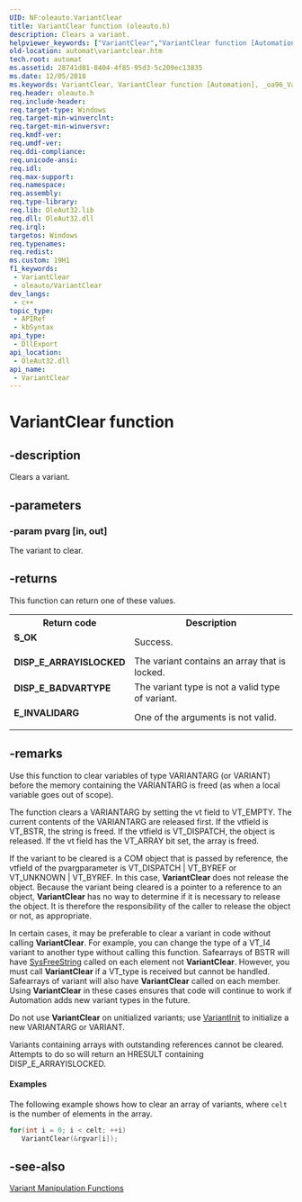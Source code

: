```yaml
---
UID: NF:oleauto.VariantClear
title: VariantClear function (oleauto.h)
description: Clears a variant.
helpviewer_keywords: ["VariantClear","VariantClear function [Automation]","_oa96_VariantClear","automat.variantclear","oleauto/VariantClear"]
old-location: automat\variantclear.htm
tech.root: automat
ms.assetid: 28741d81-8404-4f85-95d3-5c209ec13835
ms.date: 12/05/2018
ms.keywords: VariantClear, VariantClear function [Automation], _oa96_VariantClear, automat.variantclear, oleauto/VariantClear
req.header: oleauto.h
req.include-header: 
req.target-type: Windows
req.target-min-winverclnt: 
req.target-min-winversvr: 
req.kmdf-ver: 
req.umdf-ver: 
req.ddi-compliance: 
req.unicode-ansi: 
req.idl: 
req.max-support: 
req.namespace: 
req.assembly: 
req.type-library: 
req.lib: OleAut32.lib
req.dll: OleAut32.dll
req.irql: 
targetos: Windows
req.typenames: 
req.redist: 
ms.custom: 19H1
f1_keywords:
 - VariantClear
 - oleauto/VariantClear
dev_langs:
 - c++
topic_type:
 - APIRef
 - kbSyntax
api_type:
 - DllExport
api_location:
 - OleAut32.dll
api_name:
 - VariantClear
---
```


# VariantClear function


## -description

Clears a variant.

## -parameters

### -param pvarg [in, out]

The variant to clear.

## -returns

This function can return one of these values.

<table>
<tr>
<th>Return code</th>
<th>Description</th>
</tr>
<tr>
<td width="40%">
<dl>
<dt><b>S_OK</b></dt>
</dl>
</td>
<td width="60%">
Success.

</td>
</tr>
<tr>
<td width="40%">
<dl>
<dt><b>DISP_E_ARRAYISLOCKED</b></dt>
</dl>
</td>
<td width="60%">
The variant contains an array that is locked.

</td>
</tr>
<tr>
<td width="40%">
<dl>
<dt><b>DISP_E_BADVARTYPE</b></dt>
</dl>
</td>
<td width="60%">
The variant type is not a valid type of variant.


</td>
</tr>
<tr>
<td width="40%">
<dl>
<dt><b>E_INVALIDARG
</b></dt>
</dl>
</td>
<td width="60%">
One of the arguments is not valid.

</td>
</tr>
</table>

## -remarks

Use this function to clear variables of type VARIANTARG (or VARIANT) before the memory containing the VARIANTARG is freed (as when a local variable goes out of scope). 

The function clears a VARIANTARG by setting the vt field to VT_EMPTY. The current contents of the VARIANTARG are released first. If the vtfield is VT_BSTR, the string is freed. If the vtfield is VT_DISPATCH, the object is released. If the vt field has the VT_ARRAY bit set, the array is freed.

If the variant to be cleared is a COM object that is passed by reference, the vtfield of the pvargparameter is VT_DISPATCH | VT_BYREF or VT_UNKNOWN | VT_BYREF.  In this case, <b>VariantClear</b> does not release the object. Because the variant being cleared is a pointer to a reference to an object, <b>VariantClear</b> has no way to determine if it is necessary to release the object. It is therefore the responsibility of the caller to release the object or not, as appropriate. 

In certain cases, it may be preferable to clear a variant in code without calling <b>VariantClear</b>. For example, you can change the type of a VT_I4 variant to another type without calling this function. Safearrays of BSTR will have <a href="https://docs.microsoft.com/previous-versions/windows/desktop/api/oleauto/nf-oleauto-sysfreestring">SysFreeString</a> called on each element not <b>VariantClear</b>. However, you must call <b>VariantClear</b> if a VT_type is received but cannot be handled. Safearrays of variant will also have <b>VariantClear</b> called on each member. Using <b>VariantClear</b> in these cases ensures that code will continue to work if Automation adds new variant types in the future.

Do not use <b>VariantClear</b> on unitialized variants; use <a href="https://docs.microsoft.com/previous-versions/windows/desktop/api/oleauto/nf-oleauto-variantinit">VariantInit</a> to initialize a new VARIANTARG or VARIANT.

Variants containing arrays with outstanding references cannot be cleared.  Attempts to do so will return an HRESULT containing DISP_E_ARRAYISLOCKED.


#### Examples

The following example shows how to clear an array of variants, where <code>celt</code> is the number of elements in the array.


```cpp
for(int i = 0; i < celt; ++i)
   VariantClear(&rgvar[i]);
```

## -see-also

<a href="https://docs.microsoft.com/previous-versions/windows/desktop/automat/variant-manipulation-functions">Variant Manipulation Functions</a>

